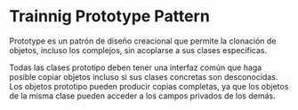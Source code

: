 # Trainnig Prototype Pattern

Prototype es un patrón de diseño creacional que permite la clonación de objetos, incluso los complejos, sin acoplarse a sus clases específicas.

Todas las clases prototipo deben tener una interfaz común que haga posible copiar objetos incluso si sus clases concretas son desconocidas. Los objetos prototipo pueden producir copias completas, ya que los objetos de la misma clase pueden acceder a los campos privados de los demás.